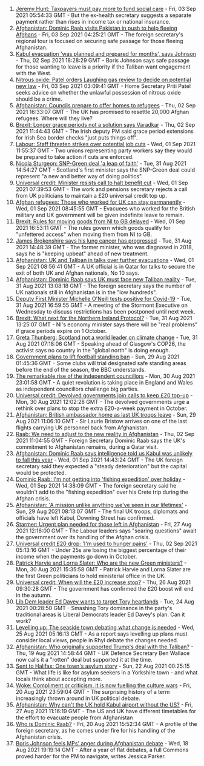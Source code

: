 1. [Jeremy Hunt: Taxpayers must pay more to fund social care](https://www.bbc.co.uk/news/uk-politics-58430364?at_medium=RSS&at_campaign=KARANGA) - Fri, 03 Sep 2021 05:54:33 GMT - But the ex-health secretary suggests a separate payment rather than rises in income tax or national insurance.
2. [Afghanistan: Dominic Raab visits Pakistan in push to help fleeing Afghans](https://www.bbc.co.uk/news/uk-58427808?at_medium=RSS&at_campaign=KARANGA) - Fri, 03 Sep 2021 04:25:21 GMT - The foreign secretary's regional tour is focused on securing safe passage for those fleeing Afghanistan.
3. [Kabul evacuation 'was planned and prepared for months', says Johnson](https://www.bbc.co.uk/news/uk-politics-58426588?at_medium=RSS&at_campaign=KARANGA) - Thu, 02 Sep 2021 18:28:29 GMT - Boris Johnson says safe passage for those wanting to leave is a priority if the Taliban want engagement with the West.
4. [Nitrous oxide: Patel orders Laughing gas review to decide on potential new law](https://www.bbc.co.uk/news/uk-politics-58426792?at_medium=RSS&at_campaign=KARANGA) - Fri, 03 Sep 2021 03:09:41 GMT - Home Secretary Priti Patel seeks advice on whether the unlawful possession of nitrous oxide should be a crime.
5. [Afghanistan: Councils prepare to offer homes to refugees](https://www.bbc.co.uk/news/uk-politics-58426788?at_medium=RSS&at_campaign=KARANGA) - Thu, 02 Sep 2021 16:33:07 GMT - The UK has promised to resettle 20,000 Afghan refugees. Where will they live?
6. [Brexit: Longer grace periods not a solution says Varadkar](https://www.bbc.co.uk/news/uk-northern-ireland-58422191?at_medium=RSS&at_campaign=KARANGA) - Thu, 02 Sep 2021 11:44:43 GMT - The Irish deputy PM said grace period extensions for Irish Sea border checks "just puts things off".
7. [Labour: Staff threaten strikes over potential job cuts](https://www.bbc.co.uk/news/uk-politics-58409643?at_medium=RSS&at_campaign=KARANGA) - Wed, 01 Sep 2021 11:55:37 GMT - Two unions representing party workers say they would be prepared to take action if cuts are enforced.
8. [Nicola Sturgeon: SNP-Green deal 'a leap of faith'](https://www.bbc.co.uk/news/uk-scotland-scotland-politics-58395994?at_medium=RSS&at_campaign=KARANGA) - Tue, 31 Aug 2021 14:54:27 GMT - Scotland's first minister says the SNP-Green deal could represent "a new and better way of doing politics".
9. [Universal credit: Minister resists call to halt benefit cut](https://www.bbc.co.uk/news/uk-politics-58400997?at_medium=RSS&at_campaign=KARANGA) - Wed, 01 Sep 2021 07:39:53 GMT - The work and pensions secretary rejects a call from UK politicians to maintain a £20 universal credit top up.
10. [Afghan refugees: Those who worked for UK can stay permanently](https://www.bbc.co.uk/news/uk-58402721?at_medium=RSS&at_campaign=KARANGA) - Wed, 01 Sep 2021 08:45:55 GMT - Evacuees who worked for the British military and UK government will be given indefinite leave to remain.
11. [Brexit: Rules for moving goods from NI to GB delayed](https://www.bbc.co.uk/news/uk-northern-ireland-58411406?at_medium=RSS&at_campaign=KARANGA) - Wed, 01 Sep 2021 16:53:11 GMT - The rules govern which goods qualify for "unfettered access" when moving them from NI to GB.
12. [James Brokenshire says his lung cancer has progressed](https://www.bbc.co.uk/news/uk-politics-58399308?at_medium=RSS&at_campaign=KARANGA) - Tue, 31 Aug 2021 14:48:39 GMT - The former minister, who was diagnosed in 2018, says he is "keeping upbeat" ahead of new treatment.
13. [Afghanistan: UK and Taliban in talks over further evacuations](https://www.bbc.co.uk/news/uk-58403050?at_medium=RSS&at_campaign=KARANGA) - Wed, 01 Sep 2021 08:56:41 GMT - A UK official is in Qatar for talks to secure the exit of both UK and Afghan nationals, No 10 says.
14. [Afghanistan: Dominic Raab says UK must face new Taliban reality](https://www.bbc.co.uk/news/uk-58389977?at_medium=RSS&at_campaign=KARANGA) - Tue, 31 Aug 2021 13:08:18 GMT - The foreign secretary says the number of UK nationals still in Afghanistan is in the "low hundreds".
15. [Deputy First Minister Michelle O'Neill tests positive for Covid-19](https://www.bbc.co.uk/news/uk-northern-ireland-58393886?at_medium=RSS&at_campaign=KARANGA) - Tue, 31 Aug 2021 16:59:55 GMT - A meeting of the Stormont Executive on Wednesday to discuss restrictions has been postponed until next week.
16. [Brexit: What next for the Northern Ireland Protocol?](https://www.bbc.co.uk/news/uk-northern-ireland-58356075?at_medium=RSS&at_campaign=KARANGA) - Tue, 31 Aug 2021 13:25:07 GMT - NI's economy minister says there will be "real problems" if grace periods expire on 1 October.
17. [Greta Thunberg: Scotland not a world leader on climate change](https://www.bbc.co.uk/news/uk-scotland-58387017?at_medium=RSS&at_campaign=KARANGA) - Tue, 31 Aug 2021 07:18:06 GMT - Speaking ahead of Glasgow's COP26, the activist says no country in the "global north" is doing enough.
18. [Government plans to lift football standing ban](https://www.bbc.co.uk/news/uk-politics-58357046?at_medium=RSS&at_campaign=KARANGA) - Sun, 29 Aug 2021 01:45:36 GMT - Some clubs will trial designated safe standing areas before the end of the season, the BBC understands.
19. [The remarkable rise of the independent councillors](https://www.bbc.co.uk/news/uk-politics-58244507?at_medium=RSS&at_campaign=KARANGA) - Mon, 30 Aug 2021 23:01:58 GMT - A quiet revolution is taking place in England and Wales as independent councillors challenge big parties.
20. [Universal credit: Devolved governments join calls to keep £20 top-up](https://www.bbc.co.uk/news/uk-58384578?at_medium=RSS&at_campaign=KARANGA) - Mon, 30 Aug 2021 12:02:28 GMT - The devolved governments urge a rethink over plans to stop the extra £20-a-week payment in October.
21. [Afghanistan: British ambassador home as last UK troops leave](https://www.bbc.co.uk/news/uk-58372437?at_medium=RSS&at_campaign=KARANGA) - Sun, 29 Aug 2021 11:06:10 GMT - Sir Laurie Bristow arrives on one of the last flights carrying UK personnel back from Afghanistan.
22. [Raab: We need to adjust to the new reality in Afghanistan](https://www.bbc.co.uk/news/uk-politics-58422878?at_medium=RSS&at_campaign=KARANGA) - Thu, 02 Sep 2021 11:04:55 GMT - Foreign Secretary Dominic Raab says the UK's commitment to Afghanistan remains, during a Qatar visit.
23. [Afghanistan: Dominic Raab says intelligence told us Kabul was unlikely to fall this year](https://www.bbc.co.uk/news/uk-politics-58413729?at_medium=RSS&at_campaign=KARANGA) - Wed, 01 Sep 2021 14:43:24 GMT - The UK foreign secretary said they expected a "steady deterioration" but the capital would be protected.
24. [Dominic Raab: I'm not getting into 'fishing expedition' over holiday](https://www.bbc.co.uk/news/uk-politics-58413727?at_medium=RSS&at_campaign=KARANGA) - Wed, 01 Sep 2021 14:38:09 GMT - The foreign secretary said he wouldn't add to the "fishing expedition" over his Crete trip during the Afghan crisis.
25. [Afghanistan: 'A mission unlike anything we've seen in our lifetimes'](https://www.bbc.co.uk/news/uk-58374759?at_medium=RSS&at_campaign=KARANGA) - Sun, 29 Aug 2021 08:13:07 GMT - The final UK troops, diplomats and officials have left Kabul, Downing Street has confirmed.
26. [Starmer: Urgent plan needed for those left in Afghanistan](https://www.bbc.co.uk/news/uk-58353651?at_medium=RSS&at_campaign=KARANGA) - Fri, 27 Aug 2021 12:16:00 GMT - The Labour leaders says "searing questions" await the government over its handling of the Afghan crisis.
27. [Universal credit £20 drop: 'I'm used to hunger pains'](https://www.bbc.co.uk/news/newsbeat-58186978?at_medium=RSS&at_campaign=KARANGA) - Thu, 02 Sep 2021 05:13:16 GMT - Under 25s are losing the biggest percentage of their income when the payments go down in October.
28. [Patrick Harvie and Lorna Slater: Who are the new Green ministers?](https://www.bbc.co.uk/news/uk-scotland-scotland-politics-58268743?at_medium=RSS&at_campaign=KARANGA) - Mon, 30 Aug 2021 15:35:58 GMT - Patrick Harvie and Lorna Slater are the first Green politicians to hold ministerial office in the UK.
29. [Universal credit: When will the £20 increase stop?](https://www.bbc.co.uk/news/uk-41487126?at_medium=RSS&at_campaign=KARANGA) - Thu, 26 Aug 2021 09:30:28 GMT - The government has confirmed the £20 boost will end in the autumn.
30. [Lib Dem leader Ed Davey wants to target Tory heartlands](https://www.bbc.co.uk/news/uk-politics-58306872?at_medium=RSS&at_campaign=KARANGA) - Tue, 24 Aug 2021 00:28:50 GMT - Smashing Tory dominance in the party's traditional areas is Liberal Democrats leader Ed Davey's plan. Can it work?
31. [Levelling up: The seaside town debating what change is needed](https://www.bbc.co.uk/news/uk-58248594?at_medium=RSS&at_campaign=KARANGA) - Wed, 25 Aug 2021 05:16:13 GMT - As a report says levelling up plans must consider local views, people in Rhyl debate the changes needed.
32. [Afghanistan: Who originally supported Trump's deal with the Taliban?](https://www.bbc.co.uk/news/58271943?at_medium=RSS&at_campaign=KARANGA) - Thu, 19 Aug 2021 14:58:44 GMT - UK Defence Secretary Ben Wallace now calls it a "rotten" deal but supported it at the time.
33. [Sent to Halifax: One town's asylum story](https://www.bbc.co.uk/news/uk-politics-58270841?at_medium=RSS&at_campaign=KARANGA) - Sun, 22 Aug 2021 00:25:15 GMT - What life is like for asylum seekers in a Yorkshire town - and what locals think about accepting more.
34. [Woke: Compliment or criticism, it is now fuelling the culture wars](https://www.bbc.co.uk/news/uk-politics-58281576?at_medium=RSS&at_campaign=KARANGA) - Fri, 20 Aug 2021 23:59:04 GMT - The surprising history of a term increasingly thrown around in UK political debate.
35. [Afghanistan: Why can't the UK hold Kabul airport without the US?](https://www.bbc.co.uk/news/world-58305185?at_medium=RSS&at_campaign=KARANGA) - Fri, 27 Aug 2021 11:16:19 GMT - The US and UK have different timetables for the effort to evacuate people from Afghanistan
36. [Who is Dominic Raab?](https://www.bbc.co.uk/news/uk-politics-52064637?at_medium=RSS&at_campaign=KARANGA) - Fri, 20 Aug 2021 15:52:34 GMT - A profile of the foreign secretary, as he comes under fire for his handling of the Afghanistan crisis.
37. [Boris Johnson feels MPs' anger during Afghanistan debate](https://www.bbc.co.uk/news/uk-politics-58256616?at_medium=RSS&at_campaign=KARANGA) - Wed, 18 Aug 2021 19:19:14 GMT - After a year of flat debates, a full Commons proved harder for the PM to navigate, writes Jessica Parker.

